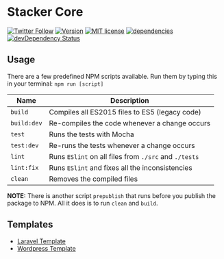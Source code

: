# Stacker Core

[![Twitter Follow](https://img.shields.io/twitter/follow/StackerHQ.svg?style=social?maxAge=2592000)](https://twitter.com/StackerHQ)
[![Version](https://img.shields.io/npm/v/stacker-core.svg)](https://www.npmjs.com/package/stacker-core)
[![MIT license](https://img.shields.io/badge/license-MIT-brightgreen.svg)](https://github.com/stacker/stacker-core/blob/master/LICENCE)
[![dependencies](https://david-dm.org/stacker/stacker-core.svg)](https://david-dm.org/stacker/stacker-core)
[![devDependency Status](https://david-dm.org/stacker/stacker-core/dev-status.svg)](https://david-dm.org/stacker/stacker-core#info=devDependencies)

## Usage

There are a few predefined NPM scripts available. Run them by typing this in your terminal: `npm run [script]`

| Name        | Description                                           |
| ----------  | ----------------------------------------------------- |
| `build`     | Compiles all ES2015 files to ES5 (legacy code)        |
| `build:dev` | Re-compiles the code whenever a change occurs         |
| `test`      | Runs the tests with Mocha                             |
| `test:dev`  | Re-runs the tests whenever a change occurs            |
| `lint`      | Runs `ESlint` on all files from `./src` and `./tests` |
| `lint:fix`  | Runs `ESlint` and fixes all the inconsistencies       |
| `clean`     | Removes the compiled files                            |

**NOTE:** There is another script `prepublish` that runs before you publish the package to NPM. All it does is to run `clean` and `build`.

## Templates

- [Laravel Template](https://github.com/stacker/stacker-core/blob/develop/src/templates/laravel/README.md)
- [Wordpress Template](https://github.com/stacker/stacker-core/blob/develop/src/templates/laravel/README.md)
